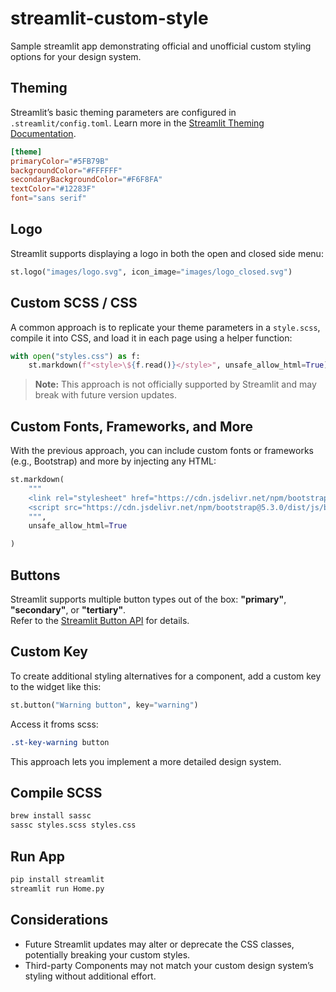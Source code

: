 # streamlit-custom-style
Sample streamlit app demonstrating official and unofficial custom styling options for your design system.

## Theming

Streamlit’s basic theming parameters are configured in `.streamlit/config.toml`. Learn more in the [Streamlit Theming Documentation](https://docs.streamlit.io/develop/concepts/configuration/theming).

```toml
[theme]
primaryColor="#5FB79B"
backgroundColor="#FFFFFF"
secondaryBackgroundColor="#F6F8FA"
textColor="#12283F"
font="sans serif"
```

## Logo

Streamlit supports displaying a logo in both the open and closed side menu:

```python
st.logo("images/logo.svg", icon_image="images/logo_closed.svg")
```

## Custom SCSS / CSS

A common approach is to replicate your theme parameters in a `style.scss`, compile it into CSS, and load it in each page using a helper function:

```python
with open("styles.css") as f:
    st.markdown(f"<style>\${f.read()}</style>", unsafe_allow_html=True)
```

> **Note:** This approach is not officially supported by Streamlit and may break with future version updates.

## Custom Fonts, Frameworks, and More

With the previous approach, you can include custom fonts or frameworks (e.g., Bootstrap) and more by injecting any HTML:

```python
st.markdown(
    """
    <link rel="stylesheet" href="https://cdn.jsdelivr.net/npm/bootstrap@5.3.0/dist/css/bootstrap.min.css">
    <script src="https://cdn.jsdelivr.net/npm/bootstrap@5.3.0/dist/js/bootstrap.bundle.min.js"></script>
    """,
    unsafe_allow_html=True

)
```

## Buttons

Streamlit supports multiple button types out of the box: **"primary"**, **"secondary"**, or **"tertiary"**.  
Refer to the [Streamlit Button API](https://docs.streamlit.io/develop/api-reference/widgets/st.button) for details.

## Custom Key

To create additional styling alternatives for a component, add a custom key to the widget like this:

```python
st.button("Warning button", key="warning")
```

Access it froms scss:

```scss
.st-key-warning button 
```

This approach lets you implement a more detailed design system.

## Compile SCSS

```bash
brew install sassc
sassc styles.scss styles.css
```

## Run App

```bash
pip install streamlit
streamlit run Home.py
```

## Considerations

- Future Streamlit updates may alter or deprecate the CSS classes, potentially breaking your custom styles.
- Third-party Components may not match your custom design system’s styling without additional effort.